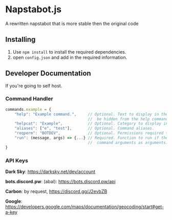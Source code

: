 # Napstabot.js
A rewritten napstabot that is more stable then the original code

## Installing

1. Use `npm install` to install the required dependencies.
2. open `config.json` and add in the required information.

## Developer Documentation

If you're going to self host.

### Command Handler
```javascript
commands.example = {
	"help": "Example command.",     // Optional. Text to display in the help command. If not specified, the command will
								    //  be hidden from the help command.
	"helpcat": "Example",           // Optional. Category to display in the help command.
	"aliases": ["e", "test"],       // Optional. Command aliases.
	"reqperm": "BOTDEV",            // Optional. Permissions required to run command. Should be "BOTDEV" or a permission flag. http://discord.js.org#/docs/main/stable/class/Permissions?scrollTo=s-FLAGS
	"run": (message, args) => {...} // Required. Function to run if the command is executed. Passes the message and
	                                //  command arguments as arguments.
}
```

### API Keys

**Dark Sky**: https://darksky.net/dev/account

**bots.discord.pw**: (abal): https://bots.discord.pw/api

**Carbon**: by request, https://discord.gg/J2evbZB

**Google**: https://developers.google.com/maps/documentation/geocoding/start#get-a-key
